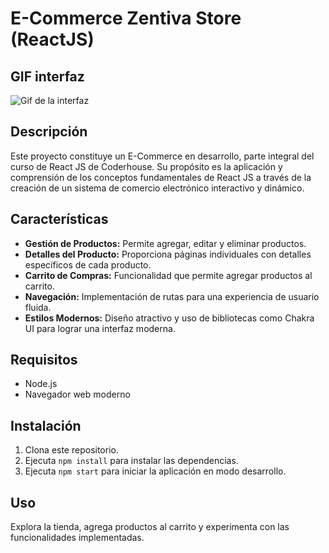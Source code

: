 # E-Commerce Zentiva Store (ReactJS)

## GIF interfaz
![Gif de la interfaz](src/assets/videos/Prueba-react.gif)

## Descripción

Este proyecto constituye un E-Commerce en desarrollo, parte integral del curso de React JS de Coderhouse. Su propósito es la aplicación y comprensión de los conceptos fundamentales de React JS a través de la creación de un sistema de comercio electrónico interactivo y dinámico.

## Características

- **Gestión de Productos:** Permite agregar, editar y eliminar productos.
- **Detalles del Producto:** Proporciona páginas individuales con detalles específicos de cada producto.
- **Carrito de Compras:** Funcionalidad que permite agregar productos al carrito.
- **Navegación:** Implementación de rutas para una experiencia de usuario fluida.
- **Estilos Modernos:** Diseño atractivo y uso de bibliotecas como Chakra UI para lograr una interfaz moderna.

## Requisitos

- Node.js
- Navegador web moderno

## Instalación

1. Clona este repositorio.
2. Ejecuta `npm install` para instalar las dependencias.
3. Ejecuta `npm start` para iniciar la aplicación en modo desarrollo.

## Uso

Explora la tienda, agrega productos al carrito y experimenta con las funcionalidades implementadas.
